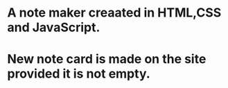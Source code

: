 # A note maker creaated in HTML,CSS and JavaScript. 
# New note card is made on the site provided it is not empty.
